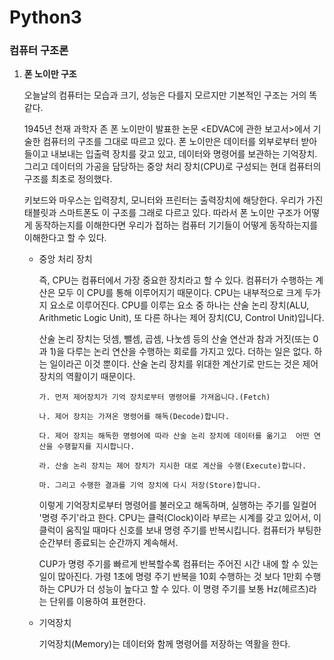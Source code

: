 # Python3 

###  컴퓨터 구조론

1. **폰 노이만 구조**

   오늘날의 컴퓨터는 모습과 크기, 성능은 다를지 모르지만 기본적인 구조는 거의 똑같다.

   1945년 천재 과학자 존 폰 노이만이 발표한 논문 <EDVAC에 관한 보고서>에서 기술한 컴퓨터의 구조를 그대로 따르고 있다. 폰 노이만은 데이터를 외부로부터 받아들이고 내보내는 입출력 장치를 갖고 있고, 데이터와 명령어를 보관하는 기억장치. 그리고 데이터의 가공을 담당하는 중앙 처리 장치(CPU)로 구성되는 현대 컴퓨터의 구조를 최초로 정의했다.

   키보드와 마우스는 입력장치, 모니터와 프린터는 출력장치에 해당한다. 우리가 가진 태블릿과 스마트폰도 이 구조를 그래로 다르고 있다. 따라서 폰 노이만 구조가 어떻게 동작하는지를 이해한다면 우리가 접하는 컴퓨터 기기들이 어떻게 동작하는지를 이해한다고 할 수 있다. 

   

   * 중앙 처리 장치

     즉, CPU는 컴퓨터에서 가장 중요한 장치라고 할 수 있다. 컴퓨터가 수행하는 계산은 모두 이 CPU를 통해 이루어지기 때문이다. CPU는 내부적으로 크게 두가지 요소로 이루어진다. CPU를 이루는 요소 중 하나는 산술 논리 장치(ALU, Arithmetic Logic Unit), 또 다른 하나는 제어 장치(CU, Control Unit)입니다. 

     산술 논리 장치는 덧셈, 뺄셈, 곱셈, 나눗셈 등의 산술 연산과 참과 거짓(또는 0과 1)을 다루는 논리 연산을 수행하는 회로를 가지고 있다. 더하는 일은 없다. 하는 일이라곤 이것 뿐이다. 산술 논리 장치를 위대한 계산기로 만드는 것은 제어 장치의 역활이기 때문이다. 

     ```
     가. 먼저 제어장치가 기억 장치로부터 명령어를 가져옵니다.(Fetch)
     
     나. 제어 장치는 가져온 명령어를 해독(Decode)합니다.
     
     다. 제어 장치는 해독한 명령어에 따라 산술 논리 장치에 데이터를 옮기고  어떤 연산을 수행할지를 지시합니다.
     
     라. 산술 논리 장치는 제어 장치가 지시한 대로 계산을 수행(Execute)합니다.
     
     마. 그리고 수행한 결과를 기억 장치에 다시 저장(Store)합니다.
     ```

     이렇게 기억장치로부터 명령어를 불러오고 해독하며, 실행하는 주기를 일컬어 '명령 주기'라고 한다. CPU는 클럭(Clock)이라 부르는 시계를 갖고 있어서, 이 클럭이 움직일 때마다 신호를 보내 명령 주기를 반복시킵니다. 컴퓨터가 부팅한 순간부터 종료되는 순간까지 계속해서.

     CUP가 명령 주기를 빠르게 반복할수록 컴퓨터는 주어진 시간 내에 할 수 있는 일이 많아진다. 가령 1초에 명령 주기 반복을 10회 수행하는 것 보다 1만회 수행하는 CPU가 더 성능이 높다고 할 수 있다. 이 명령 주기를 보통 Hz(헤르츠)라는 단위를 이용하여 표현한다.

     

   * 기억장치

     기억장치(Memory)는 데이터와 함께 명령어를 저장하는 역활을 한다.
